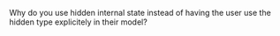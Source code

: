 Why do you use hidden internal state instead of having the user use the hidden type explicitely in their model?
